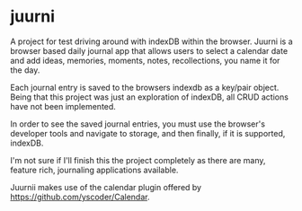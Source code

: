 # juurni
A project for test driving around with indexDB within the browser. Juurni is a browser based daily journal app that allows users to select a calendar date and add ideas, memories, moments, notes, recollections, you name it for the day.

Each journal entry is saved to the browsers indexdb as a key/pair object. Being that this project was just an exploration of indexDB, all CRUD actions have not been implemented.

In order to see the saved journal entries, you must use the browser's developer tools and navigate to storage, and then finally, if it is supported, indexDB.

I'm not sure if I'll finish this the project completely as there are many, feature rich, journaling applications available.

Juurnii makes use of the calendar plugin offered by https://github.com/yscoder/Calendar.
